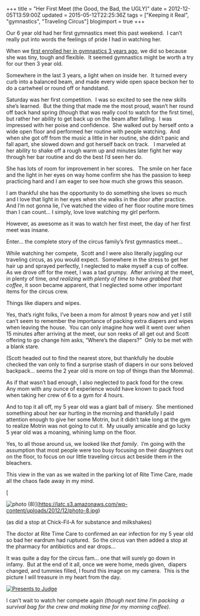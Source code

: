 +++
title = "Her First Meet (the Good, the Bad, the UGLY)"
date = 2012-12-05T13:59:00Z
updated = 2015-05-12T22:25:36Z
tags = ["Keeping it Real", "gymnastics", "Traveling Circus"]
blogimport = true 
+++

Our 6 year old had her first gymnastics meet this past weekend.&#160; I can’t really put into words the feelings of pride I had in watching her.&#160; 

When we [first enrolled her in gymnastics 3 years ago](http://lifeatthecircus.com/2009/09/02/her-chance-to-shine/), we did so because she was tiny, tough and flexible.&#160; It seemed gymnastics might be worth a try for our then 3 year old.

Somewhere in the last 3 years, a light when on inside her.&#160; It turned every curb into a balanced beam, and made every wide open space beckon her to do a cartwheel or round off or handstand.&#160; 

Saturday was her first competition.&#160; I was so excited to see the new skills she’s learned.&#160; But the thing that made me the most proud, wasn’t her round off back hand spring (though that was really cool to watch for the first time), but rather her ability to get back up on the beam after falling.&#160; I was impressed with her poise and confidence.&#160; She walked out by herself onto a wide open floor and performed her routine with people watching.&#160; And when she got off from the music a little in her routine, she didn’t panic and fall apart, she slowed down and got herself back on track.&#160;&#160; I marveled at her ability to shake off a rough warm up and minutes later fight her way through her bar routine and do the best I’d seen her do.&#160; 

She has lots of room for improvement in her scores.&#160;&#160; The smile on her face and the light in her eyes on way home confirm she has the passion to keep practicing hard and I am eager to see how much she grows this season.&#160;&#160; 

 I am thankful she has the opportunity to do something she loves so much and I love that light in her eyes when she walks in the door after practice.&#160; And I’m not gonna lie, I’ve watched the video of her floor routine more times than I can count… I simply, love love watching my girl perform.&#160; 

However, as awesome as it was to watch her first meet, the day of her first meet was insane.&#160; 

Enter… the complete story of the circus family’s first gymnastics meet…

While watching her compete,&#160; Scott and I were also literally juggling our traveling circus, as you would expect.&#160; Somewhere in the stress to get her hair up and sprayed perfectly, I neglected to make myself a cup of coffee.&#160; As we drove off for the meet, I was a tad grumpy.&#160; After arriving at the meet, in plenty of time, _and realizing with plenty of time to have grabbed that coffee_, it soon became apparent, that I neglected some other important items for the circus crew.&#160; 

Things like diapers and wipes.&#160; 

Yes, that’s right folks, I’ve been a mom for almost 9 years now and yet I still can’t seem to remember the importance of packing extra diapers and wipes when leaving the house.&#160; You can only imagine how well it went over when 15 minutes after arriving at the meet, our son reeks of all get out and Scott offering to go change him asks, “Where’s the diapers?”&#160; Only to be met with a blank stare.&#160; 

(Scott headed out to find the nearest store, but thankfully he double checked the van only to find a surprise stash of diapers in our sons beloved backpack… seems the 2 year old is more on top of things than the Momma).

As if that wasn’t bad enough, I also neglected to pack food for the crew.&#160; Any mom with any ounce of experience would have known to pack food when taking her crew of 6 to a gym for 4 hours.&#160; 

And to top it all off, my 5 year old was a giant ball of misery.&#160; She mentioned something about her ear hurting in the morning and thankfully I paid attention enough to give her some Motrin, but it didn’t take long at the gym to realize Motrin was not going to cut it.&#160; My usually amicable and go lucky 5 year old was a moaning, whining lump on the floor.&#160; 

Yes, to all those around us, we looked like _that family_.&#160; I’m going with the assumption that most people were too busy focusing on their daughters out on the floor, to focus on our little traveling circus act beside them in the bleachers.&#160; 

This view in the van as we waited in the parking lot of Rite Time Care, made all the chaos fade away in my mind.

[

![photo (8)](https://latc.s3.amazonaws.com/wp-content/uploads/2012/12/photo-8.jpg "photo (8)")](https://latc.s3.amazonaws.com/wp-content/uploads/2012/12/photo-8.jpg)

 (as did a stop at Chick-Fil-A for substance and milkshakes) 

The doctor at Rite Time Care to confirmed an ear infection for my 5 year old so bad her eardrum had ruptured.&#160; So the circus van then added a stop at the pharmacy for antibiotics and ear drops…

It was quite a day for the circus fam… one that will surely go down in infamy.&#160; But at the end of it all, once we were home, meds given,&#160; diapers changed, and tummies filled, I found this image on my camera.&#160; This is the picture I will treasure in my heart from the day. 

[![Presents to Judge](https://latc.s3.amazonaws.com/wp-content/uploads/2012/12/Presents-to-Judge.jpg "Presents to Judge")](https://latc.s3.amazonaws.com/wp-content/uploads/2012/12/Presents-to-Judge.jpg)

I can’t wait to watch her compete again _(though next time I’m packing&#160; a survival bag for the crew and making time for my morning coffee)._ 
